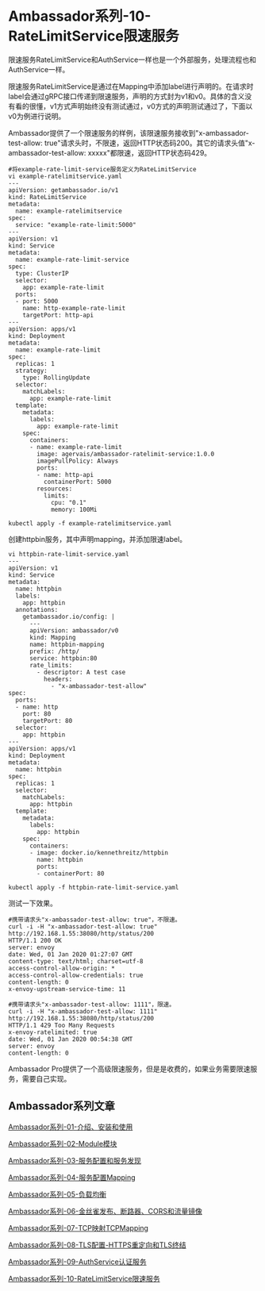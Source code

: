 # Ambassador系列-10-RateLimitService限速服务

限速服务RateLimitService和AuthService一样也是一个外部服务，处理流程也和AuthService一样。

限速服务RateLimitService是通过在Mapping中添加label进行声明的。在请求时label会通过gRPC接口传递到限速服务，声明的方式封为v1和v0。具体的含义没有看的很懂，v1方式声明始终没有测试通过，v0方式的声明测试通过了，下面以v0为例进行说明。

Ambassador提供了一个限速服务的样例，该限速服务接收到"x-ambassador-test-allow: true"请求头时，不限速，返回HTTP状态码200。其它的请求头值"x-ambassador-test-allow: xxxxx"都限速，返回HTTP状态码429。

	#将example-rate-limit-service服务定义为RateLimitService
	vi example-ratelimitservice.yaml
	---
	apiVersion: getambassador.io/v1
	kind: RateLimitService
	metadata:
	  name: example-ratelimitservice
	spec:
	  service: "example-rate-limit:5000"
	---
	apiVersion: v1
	kind: Service
	metadata:
	  name: example-rate-limit-service
	spec:
	  type: ClusterIP
	  selector:
	    app: example-rate-limit
	  ports:
	  - port: 5000
	    name: http-example-rate-limit
	    targetPort: http-api
	---
	apiVersion: apps/v1
	kind: Deployment
	metadata:
	  name: example-rate-limit
	spec:
	  replicas: 1
	  strategy:
	    type: RollingUpdate
	  selector:
	    matchLabels:
	      app: example-rate-limit
	  template:
	    metadata:
	      labels:
	        app: example-rate-limit
	    spec:
	      containers:
	      - name: example-rate-limit
	        image: agervais/ambassador-ratelimit-service:1.0.0
	        imagePullPolicy: Always
	        ports:
	        - name: http-api
	          containerPort: 5000
	        resources:
	          limits:
	            cpu: "0.1"
	            memory: 100Mi

	kubectl apply -f example-ratelimitservice.yaml

创建httpbin服务，其中声明mapping，并添加限速label。

	vi httpbin-rate-limit-service.yaml
	---
	apiVersion: v1
	kind: Service
	metadata:
	  name: httpbin
	  labels:
	    app: httpbin
	  annotations:
	    getambassador.io/config: |
	      ---
	      apiVersion: ambassador/v0
	      kind: Mapping
	      name: httpbin-mapping
	      prefix: /http/
	      service: httpbin:80
	      rate_limits:
	        - descriptor: A test case
	          headers:
	            - "x-ambassador-test-allow"
	spec:
	  ports:
	  - name: http
	    port: 80
	    targetPort: 80
	  selector:
	    app: httpbin
	---
	apiVersion: apps/v1
	kind: Deployment
	metadata:
	  name: httpbin
	spec:
	  replicas: 1
	  selector:
	    matchLabels:
	      app: httpbin
	  template:
	    metadata:
	      labels:
	        app: httpbin
	    spec:
	      containers:
	      - image: docker.io/kennethreitz/httpbin
	        name: httpbin
	        ports:
	        - containerPort: 80
	
	kubectl apply -f httpbin-rate-limit-service.yaml

测试一下效果。

	#携带请求头"x-ambassador-test-allow: true"，不限速。
	curl -i -H "x-ambassador-test-allow: true" http://192.168.1.55:38080/http/status/200
	HTTP/1.1 200 OK
	server: envoy
	date: Wed, 01 Jan 2020 01:27:07 GMT
	content-type: text/html; charset=utf-8
	access-control-allow-origin: *
	access-control-allow-credentials: true
	content-length: 0
	x-envoy-upstream-service-time: 11

	#携带请求头"x-ambassador-test-allow: 1111"，限速。
	curl -i -H "x-ambassador-test-allow: 1111" http://192.168.1.55:38080/http/status/200
	HTTP/1.1 429 Too Many Requests
	x-envoy-ratelimited: true
	date: Wed, 01 Jan 2020 00:54:38 GMT
	server: envoy
	content-length: 0

Ambassador Pro提供了一个高级限速服务，但是是收费的，如果业务需要限速服务，需要自己实现。

## Ambassador系列文章

[Ambassador系列-01-介绍、安装和使用](01-installation-introduction.md)

[Ambassador系列-02-Module模块](02-module.md)

[Ambassador系列-03-服务配置和服务发现](03-service-configuration-discovery.md)

[Ambassador系列-04-服务配置Mapping](04-service-mapping.md)

[Ambassador系列-05-负载均衡](05-load-balance.md) 

[Ambassador系列-06-金丝雀发布、断路器、CORS和流量镜像](06-other-feature.md)

[Ambassador系列-07-TCP映射TCPMapping](07-tcpmapping.md)

[Ambassador系列-08-TLS配置-HTTPS重定向和TLS终结](08-tlscontext.md)

[Ambassador系列-09-AuthService认证服务](09-authservice.md)

[Ambassador系列-10-RateLimitService限速服务](10-ratelimitservice.md)